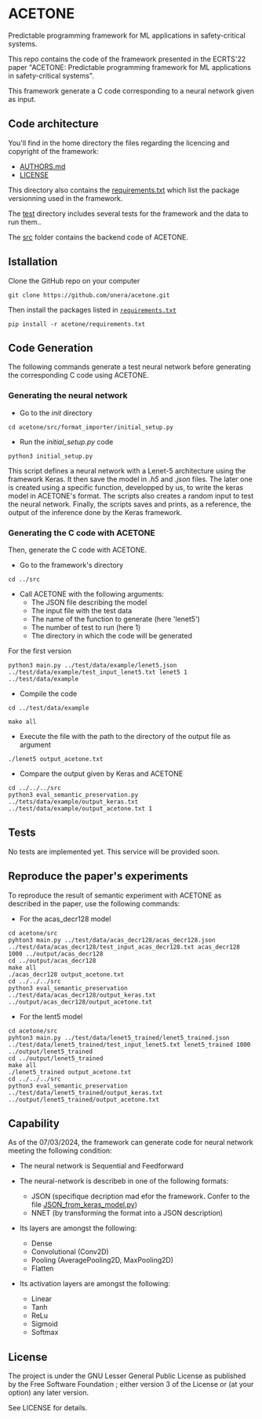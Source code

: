 # ACETONE
Predictable programming framework for ML applications in safety-critical systems.

This repo contains the code of the framework presented in the ECRTS'22 paper  "ACETONE: Predictable programming framework for ML applications in safety-critical systems".

This framework generate a C code corresponding to a neural network given as input.


## Code architecture

You'll find in the home directory the files regarding the licencing and copyright of the framework:

* [AUTHORS.md](./AUTHORS.md)
* [LICENSE](./LICENSE)

This directory also contains the [requirements.txt](./requirements.txt) which list the package versionning used in the framework.

The [test](./test/) directory includes several tests for the framework and the data to run them..

The [src](./src/) folder contains the backend code of ACETONE.

## Istallation
Clone the GitHub repo on your computer

```
git clone https://github.com/onera/acetone.git
```

Then install the packages listed in [`requirements.txt`](./requirements.txt)

```
pip install -r acetone/requirements.txt
```


## Code Generation

The following commands generate a test neural network before generating the corresponding C code using ACETONE.

### Generating the neural network

* Go to the *init* directory
```
cd acetone/src/format_importer/initial_setup.py
```

* Run the *initial_setup.py* code
```
python3 initial_setup.py
```

This script defines a neural network with a Lenet-5 architecture using the framework Keras. It then save the model in *.h5* and *.json* files. The later one is created using a specific function, developped by us, to write the keras model in ACETONE's format. The scripts also creates a random input to test the neural network. Finally, the scripts saves and prints, as a reference, the output of the inference done by the Keras framework.

### Generating the C code with ACETONE

Then, generate the C code with ACETONE.

* Go to the framework's directory
```
cd ../src
```

* Call ACETONE with the following arguments:
  * The JSON file describing the model
  * The input file with the test data
  * The name of the function to generate (here 'lenet5')
  * The number of test to run (here 1)
  * The directory in which the code will be generated

For the first version
```
python3 main.py ../test/data/example/lenet5.json ../test/data/example/test_input_lenet5.txt lenet5 1 ../test/data/example
```

* Compile the code
```
cd ../test/data/example
```
```
make all
```

* Execute the file with the path to the directory of the output file as argument
```
./lenet5 output_acetone.txt
```

* Compare the output given by Keras and ACETONE
```
cd ../../../src
python3 eval_semantic_preservation.py ../tets/data/example/output_keras.txt ../test/data/example/output_acetone.txt 1
```


## Tests

No tests are implemented yet.
This service will be provided soon.

## Reproduce the paper's experiments

To reproduce the result of semantic experiment with ACETONE as described in the paper, use the following commands:

* For the acas_decr128 model
```
cd acetone/src
pyhton3 main.py ../test/data/acas_decr128/acas_decr128.json ../test/data/acas_decr128/test_input_acas_decr128.txt acas_decr128 1000 ../output/acas_decr128
cd ../output/acas_decr128
make all
./acas_decr128 output_acetone.txt
cd ../../../src
python3 eval_semantic_preservation ../test/data/acas_decr128/output_keras.txt ../output/acas_decr128/output_acetone.txt
```

* For the lent5 model

```
cd acetone/src
pyhton3 main.py ../test/data/lenet5_trained/lenet5_trained.json ../test/data/lenet5_trained/test_input_lenet5.txt lenet5_trained 1000  ../output/lenet5_trained
cd ../output/lenet5_trained
make all
./lenet5_trained output_acetone.txt
cd ../../../src
python3 eval_semantic_preservation ../test/data/lenet5_trained/output_keras.txt ../output/lenet5_trained/output_acetone.txt
```

## Capability

As of the 07/03/2024, the framework can generate code for neural network meeting the following condition:

* The neural network is Sequential and Feedforward

* The neural-network is describeb in one of the following formats:
  * JSON (specifique decription mad efor the framework. Confer to the file [JSON_from_keras_model.py](./src/format_importer/JSON_importer/JSON_from_keras_model.py))
  * NNET (by transforming the format into a JSON description)

* Its layers are amongst the following:
  * Dense
  * Convolutional (Conv2D)
  * Pooling (AveragePooling2D, MaxPooling2D)
  * Flatten

* Its activation layers are amongst the following:
  * Linear
  * Tanh
  * ReLu
  * Sigmoid
  * Softmax

## License

The project is under the GNU Lesser General Public License as published by the Free Software Foundation ; either version 3 of  the License or (at your option) any later version.

See LICENSE for details.
